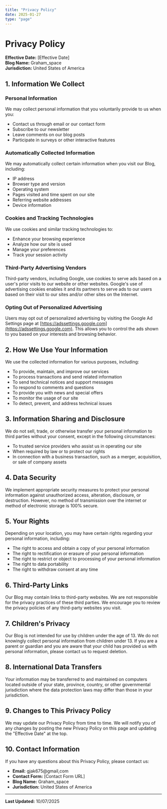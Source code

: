 ```yaml
---
title: "Privacy Policy"
date: 2025-01-27
type: "page"
---
```


# Privacy Policy

**Effective Date:** [Effective Date]  
**Blog Name:** Graham_space  
**Jurisdiction:** United States of America

## 1. Information We Collect

### Personal Information
We may collect personal information that you voluntarily provide to us when you:
- Contact us through email or our contact form
- Subscribe to our newsletter
- Leave comments on our blog posts
- Participate in surveys or other interactive features

### Automatically Collected Information
We may automatically collect certain information when you visit our Blog, including:
- IP address
- Browser type and version
- Operating system
- Pages visited and time spent on our site
- Referring website addresses
- Device information

### Cookies and Tracking Technologies
We use cookies and similar tracking technologies to:
- Enhance your browsing experience
- Analyze how our site is used
- Manage your preferences
- Track your session activity

### Third-Party Advertising Vendors
Third-party vendors, including Google, use cookies to serve ads based on a user's prior visits to our website or other websites. Google's use of advertising cookies enables it and its partners to serve ads to our users based on their visit to our sites and/or other sites on the Internet.

### Opting Out of Personalized Advertising
Users may opt out of personalized advertising by visiting the Google Ad Settings page at [https://adssettings.google.com](https://adssettings.google.com). This allows you to control the ads shown to you based on your interests and browsing behavior.


## 2. How We Use Your Information

We use the collected information for various purposes, including:
- To provide, maintain, and improve our services
- To process transactions and send related information
- To send technical notices and support messages
- To respond to comments and questions
- To provide you with news and special offers
- To monitor the usage of our site
- To detect, prevent, and address technical issues

## 3. Information Sharing and Disclosure

We do not sell, trade, or otherwise transfer your personal information to third parties without your consent, except in the following circumstances:
- To trusted service providers who assist us in operating our site
- When required by law or to protect our rights
- In connection with a business transaction, such as a merger, acquisition, or sale of company assets

## 4. Data Security

We implement appropriate security measures to protect your personal information against unauthorized access, alteration, disclosure, or destruction. However, no method of transmission over the internet or method of electronic storage is 100% secure.

## 5. Your Rights

Depending on your location, you may have certain rights regarding your personal information, including:
- The right to access and obtain a copy of your personal information
- The right to rectification or erasure of your personal information
- The right to restrict or object to processing of your personal information
- The right to data portability
- The right to withdraw consent at any time

## 6. Third-Party Links

Our Blog may contain links to third-party websites. We are not responsible for the privacy practices of these third parties. We encourage you to review the privacy policies of any third-party websites you visit.

## 7. Children's Privacy

Our Blog is not intended for use by children under the age of 13. We do not knowingly collect personal information from children under 13. If you are a parent or guardian and you are aware that your child has provided us with personal information, please contact us to request deletion.

## 8. International Data Transfers

Your information may be transferred to and maintained on computers located outside of your state, province, country, or other governmental jurisdiction where the data protection laws may differ than those in your jurisdiction.

## 9. Changes to This Privacy Policy

We may update our Privacy Policy from time to time. We will notify you of any changes by posting the new Privacy Policy on this page and updating the "Effective Date" at the top.

## 10. Contact Information

If you have any questions about this Privacy Policy, please contact us:

- **Email:** gjak675@gmail,com
- **Contact Form:** [Contact Form URL]
- **Blog Name:** Graham_space
- **Jurisdiction:** United States of America

---

**Last Updated:** 10/07/2025


